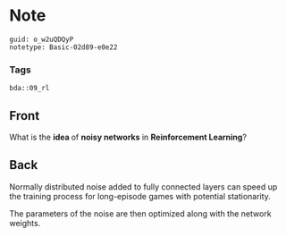 # Note
```
guid: o_w2uQDQyP
notetype: Basic-02d89-e0e22
```

### Tags
```
bda::09_rl
```

## Front
What is the <b>idea </b>of <b>noisy networks</b> in <b>Reinforcement Learning</b>?

## Back
Normally distributed noise added to fully connected layers can speed up the training process for long-episode games with potential stationarity.

The parameters of the noise are then optimized along with the network weights.
